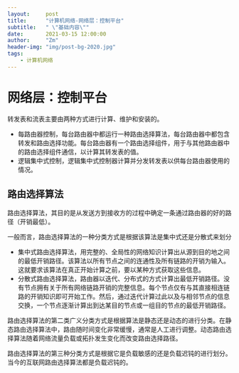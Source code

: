 ```yaml
---
layout:     post
title:      "计算机网络-网络层：控制平台"
subtitle:   " \"基础内容\""
date:       2021-03-15 12:00:00
author:     "Zm"
header-img: "img/post-bg-2020.jpg"
tags:
    - 计算机网络
---
```


# 网络层：控制平台

转发表和流表主要由两种方式进行计算、维护和安装的。

- 每路由器控制，每台路由器中都运行一种路由选择算法，每台路由器中都包含转发和路由选择功能。每台路由器有一个路由选择组件，用于与其他路由器中的路由选择组件通信，以计算其转发表的值。
- 逻辑集中式控制，逻辑集中式控制器计算并分发转发表以供每台路由器使用的情况。

## 路由选择算法

路由选择算法，其目的是从发送方到接收方的过程中确定一条通过路由器的好的路径（开销最低）。

一般而言，路由选择算法的一种分类方式是根据该算法是集中式还是分散式来划分

- 集中式路由选择算法，用完整的、全局性的网络知识计算出从源到目的地之间的最低开销路径。该算法以所有节点之间的连通性及所有链路的开销为输入。这就要求该算法在真正开始计算之前，要以某种方式获取这些信息。
- 分散式路由选择算法，路由器以迭代、分布式的方式计算出最低开销路径。没有节点拥有关于所有网络链路开销的完整信息。每个节点仅有与其直接相连链路的开销知识即可开始工作。然后，通过迭代计算过此以及与相邻节点的信息交换，一个节点逐渐计算出到达某目的节点或一组目的节点的最低开销路径。

路由选择算法的第二类广义分类方式是根据算法是静态还是动态的进行分类。在静态路由选择算法中，路由随时间变化非常缓慢，通常是人工进行调整。动态路由选择算法随着网络流量负载或拓扑发生变化而改变路由选择路径。

路由选择算法的第三种分类方式是根据它是负载敏感的还是负载迟钝的进行划分。当今的互联网路由选择算法都是负载迟钝的。